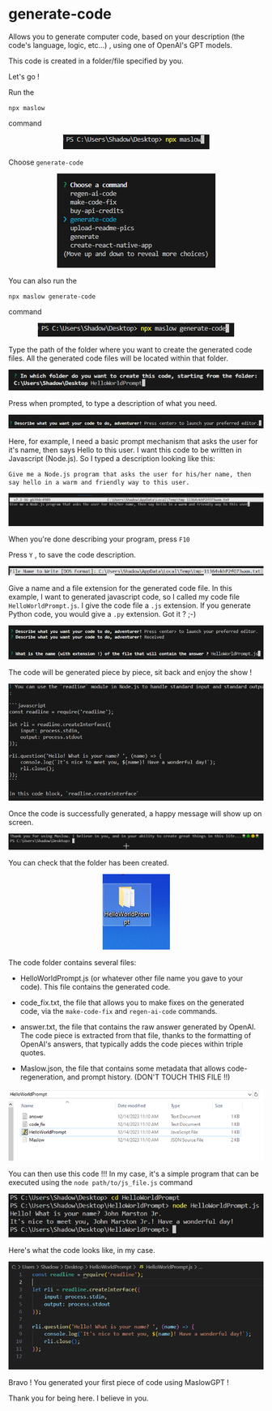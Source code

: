 
# generate-code

Allows you to generate computer code, based on your description (the code's language, logic, etc...) , using one of OpenAI's GPT models. 

This code is created in a folder/file specified by you. 

Let's go !

Run the 

```
npx maslow
``` 

command

<p align="center">
  <img src="assets\8cba422a1bae4d43b933431c63d2f01f.png" alt="">
</p>

Choose ```generate-code```

<p align="center">
  <img src="assets\0b2091d6925ed2e3dac8abe9d9220fcd.png" alt="">
</p>

You can also run the 

```
npx maslow generate-code
``` 

command

<p align="center">
  <img src="assets\25723a55dea0ff125643a2fc0945331b.png" alt="">
</p>

Type the path of the folder where you want to create the generated code files. All the generated code files will be located within that folder.

<p align="center">
  <img src="assets\87675da8acbe2cf134352f96a355d280.png" alt="">
</p>

Press <Enter> when prompted, to type a description of what you need.

<p align="center">
  <img src="assets\cc9674d1800789349309ea107f64da94.png" alt="">
</p>

Here, for example, I need a basic prompt mechanism that asks the user for it's name, then says Hello to this user. I want this code to be written in Javascript (Node.js). So I typed a description looking like this: 

```
Give me a Node.js program that asks the user for his/her name, then say hello in a warm and friendly way to this user.
```

<p align="center">
  <img src="assets\ed722f2fcd1d099cd1e51d6f2da2f7ca.png" alt="">
</p>

When you're done describing your program, press ```F10```

Press ```Y``` , to save the code description.

<p align="center">
  <img src="assets\4e69815286b1934a85d81ca960e1733a.png" alt="">
</p>

Give a name and a file extension for the generated code file. In this example, I want to generated javascript code, so I called my code file ```HelloWorldPrompt.js```. I give the code file a ```.js``` extension.
If you generate Python code, you would give a ```.py``` extension. Got it ? ;-)

<p align="center">
  <img src="assets\9b5c94cf79e5234a3b98546f4e9582a3.png" alt="">
</p>

The code will be generated piece by piece, sit back and enjoy the show !

<p align="center">
  <img src="assets\b34da3a349574e0c8a4bd7b19f6bcece.png" alt="">
</p>

Once the code is successfully generated, a happy message will show up on screen.

<p align="center">
  <img src="assets\6821348031cdcdf03ced41a259cfb40a.png" alt="">
</p>

You can check that the folder has been created.

<p align="center">
  <img src="assets\1fe868580ed6995b3534a4f9ca12f549.png" alt="">
</p>

The code folder contains several files:

- HelloWorldPrompt.js (or whatever other file name you gave to your code). This file contains the generated code.

- code_fix.txt, the file that allows you to make fixes on the generated code, via the ```make-code-fix``` and ```regen-ai-code``` commands.

- answer.txt, the file that contains the raw answer generated by OpenAI. The code piece is extracted from that file, thanks to the formatting of OpenAI's answers, that typically adds the code pieces within triple quotes.

- Maslow.json, the file that contains some metadata that allows code-regeneration, and prompt history. (DON'T TOUCH THIS FILE !!)

<p align="center">
  <img src="assets\1f5d93e5488c2e1eaebeb5fdaccf222f.png" alt="">
</p>

You can then use this code !!! In my case, it's a simple program that can be executed using the ```node path/to/js_file.js``` command

<p align="center">
  <img src="assets\9fd9e0b444e843938fbce6617fb9de64.png" alt="">
</p>

Here's what the code looks like, in my case.

<p align="center">
  <img src="assets\51e8dc6c268e42391e23584f7a051ab6.png" alt="">
</p>

Bravo ! You generated your first piece of code using MaslowGPT !

Thank you for being here. I believe in you.